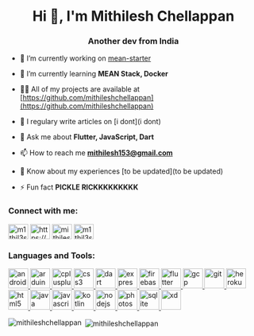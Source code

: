 <h1 align="center">Hi 👋, I'm Mithilesh Chellappan</h1>
<h3 align="center">Another dev from India</h3>

- 🔭 I’m currently working on [mean-starter](https://github.com/mithileshchellappan/mean-starter)

- 🌱 I’m currently learning **MEAN Stack, Docker**

- 👨‍💻 All of my projects are available at [https://github.com/mithileshchellappan](https://github.com/mithileshchellappan)

- 📝 I regulary write articles on [i dont](i dont)

- 💬 Ask me about **Flutter, JavaScript, Dart**

- 📫 How to reach me **mithilesh153@gmail.com**

- 📄 Know about my experiences [to be updated](to be updated)

- ⚡ Fun fact **PICKLE RICKKKKKKKKK**

<h3 align="left">Connect with me:</h3>
<p align="left">
<a href="https://twitter.com/m1thil3sh" target="blank"><img align="center" src="https://cdn.jsdelivr.net/npm/simple-icons@3.0.1/icons/twitter.svg" alt="m1thil3sh" height="30" width="40" /></a>
<a href="https://linkedin.com/in/https://www.linkedin.com/in/mithilesh-c-5143929b/" target="blank"><img align="center" src="https://cdn.jsdelivr.net/npm/simple-icons@3.0.1/icons/linkedin.svg" alt="https://www.linkedin.com/in/mithilesh-c-5143929b/" height="30" width="40" /></a>
<a href="https://stackoverflow.com/users/mithilesh-chellappan" target="blank"><img align="center" src="https://cdn.jsdelivr.net/npm/simple-icons@3.0.1/icons/stackoverflow.svg" alt="mithilesh-chellappan" height="30" width="40" /></a>
<a href="https://instagram.com/m1thil3sh" target="blank"><img align="center" src="https://cdn.jsdelivr.net/npm/simple-icons@3.0.1/icons/instagram.svg" alt="m1thil3sh" height="30" width="40" /></a>
</p>

<h3 align="left">Languages and Tools:</h3>
<p align="left"> <a href="https://developer.android.com" target="_blank"> <img src="https://devicons.github.io/devicon/devicon.git/icons/android/android-original-wordmark.svg" alt="android" width="40" height="40"/> </a> <a href="https://www.arduino.cc/" target="_blank"> <img src="https://cdn.worldvectorlogo.com/logos/arduino-1.svg" alt="arduino" width="40" height="40"/> </a> <a href="https://www.w3schools.com/cpp/" target="_blank"> <img src="https://devicons.github.io/devicon/devicon.git/icons/cplusplus/cplusplus-original.svg" alt="cplusplus" width="40" height="40"/> </a> <a href="https://www.w3schools.com/css/" target="_blank"> <img src="https://devicons.github.io/devicon/devicon.git/icons/css3/css3-original-wordmark.svg" alt="css3" width="40" height="40"/> </a> <a href="https://dart.dev" target="_blank"> <img src="https://www.vectorlogo.zone/logos/dartlang/dartlang-icon.svg" alt="dart" width="40" height="40"/> </a> <a href="https://expressjs.com" target="_blank"> <img src="https://devicons.github.io/devicon/devicon.git/icons/express/express-original-wordmark.svg" alt="express" width="40" height="40"/> </a> <a href="https://firebase.google.com/" target="_blank"> <img src="https://www.vectorlogo.zone/logos/firebase/firebase-icon.svg" alt="firebase" width="40" height="40"/> </a> <a href="https://flutter.dev" target="_blank"> <img src="https://www.vectorlogo.zone/logos/flutterio/flutterio-icon.svg" alt="flutter" width="40" height="40"/> </a> <a href="https://cloud.google.com" target="_blank"> <img src="https://www.vectorlogo.zone/logos/google_cloud/google_cloud-icon.svg" alt="gcp" width="40" height="40"/> </a> <a href="https://git-scm.com/" target="_blank"> <img src="https://www.vectorlogo.zone/logos/git-scm/git-scm-icon.svg" alt="git" width="40" height="40"/> </a> <a href="https://heroku.com" target="_blank"> <img src="https://www.vectorlogo.zone/logos/heroku/heroku-icon.svg" alt="heroku" width="40" height="40"/> </a> <a href="https://www.w3.org/html/" target="_blank"> <img src="https://devicons.github.io/devicon/devicon.git/icons/html5/html5-original-wordmark.svg" alt="html5" width="40" height="40"/> </a> <a href="https://www.java.com" target="_blank"> <img src="https://devicons.github.io/devicon/devicon.git/icons/java/java-original-wordmark.svg" alt="java" width="40" height="40"/> </a> <a href="https://developer.mozilla.org/en-US/docs/Web/JavaScript" target="_blank"> <img src="https://devicons.github.io/devicon/devicon.git/icons/javascript/javascript-original.svg" alt="javascript" width="40" height="40"/> </a> <a href="https://kotlinlang.org" target="_blank"> <img src="https://www.vectorlogo.zone/logos/kotlinlang/kotlinlang-icon.svg" alt="kotlin" width="40" height="40"/> </a> <a href="https://nodejs.org" target="_blank"> <img src="https://devicons.github.io/devicon/devicon.git/icons/nodejs/nodejs-original-wordmark.svg" alt="nodejs" width="40" height="40"/> </a> <a href="https://www.photoshop.com/en" target="_blank"> <img src="https://devicons.github.io/devicon/devicon.git/icons/photoshop/photoshop-plain.svg" alt="photoshop" width="40" height="40"/> </a> <a href="https://www.sqlite.org/" target="_blank"> <img src="https://www.vectorlogo.zone/logos/sqlite/sqlite-icon.svg" alt="sqlite" width="40" height="40"/> </a> <a href="https://www.adobe.com/products/xd.html" target="_blank"> <img src="https://cdn.worldvectorlogo.com/logos/adobe-xd.svg" alt="xd" width="40" height="40"/> </a> </p>

<p><img align="left" src="https://github-readme-stats.vercel.app/api/top-langs?username=mithileshchellappan&show_icons=true&locale=en&layout=compact" alt="mithileshchellappan" /></p>

<p>&nbsp;<img align="center" src="https://github-readme-stats.vercel.app/api?username=mithileshchellappan&show_icons=true&locale=en" alt="mithileshchellappan" /></p>

